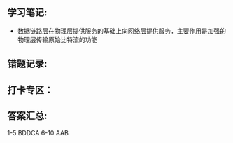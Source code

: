 ## 学习笔记:

- 数据链路层在物理层提供服务的基础上向网络层提供服务，主要作用是加强的物理层传输原始比特流的功能

## 错题记录:



## 打卡专区：


## 答案汇总: 

1-5 BDDCA
6-10 AAB

